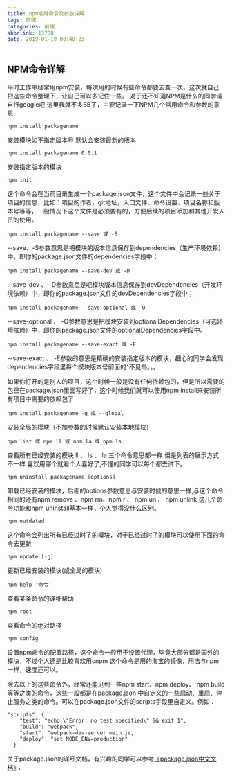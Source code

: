 ```yaml
---
title: npm常用命令及参数详解
tags: 前端
categories: 前端
abbrlink: 13788
date: 2019-01-19 08:48:23
---
```

## NPM命令详解
平时工作中经常用npm安装，每次用的时候有些命令都要去查一次，这次就自己把这些命令整理下，让自己可以多记住一些。
对于还不知道NPM是什么的同学请自行google吧 这里我就不多BB了，主要记录一下NPM几个常用命令和参数的意思
<!-- more -->
```
npm install packagename
```
安装模块如不指定版本号 默认会安装最新的版本
```
npm install packagename 0.0.1
```
安装指定版本的模块
```
npm init
```
这个命令会在当前目录生成一个package.json文件，这个文件中会记录一些关于项目的信息，比如：项目的作者，git地址，入口文件、命令设置、项目名称和版本号等等，一般情况下这个文件是必须要有的，方便后续的项目添加和其他开发人员的使用。
```
npm install packagename --save 或 -S
```
--save、-S参数意思是把模块的版本信息保存到dependencies（生产环境依赖）中，即你的package.json文件的dependencies字段中；
```
npm install packagename --save-dev 或 -D
```
--save-dev 、 -D参数意思是吧模块版本信息保存到devDependencies（开发环境依赖）中，即你的package.json文件的devDependencies字段中；
```
npm install packagename --save-optional 或 -O
```
--save-optional 、 -O参数意思是把模块安装到optionalDependencies（可选环境依赖）中，即你的package.json文件的optionalDependencies字段中。
```
npm install packagename --save-exact 或 -E
```
--save-exact 、 -E参数的意思是精确的安装指定版本的模块，细心的同学会发现dependencies字段里每个模块版本号前面的^不见鸟。。。

如果你打开的是别人的项目，这个时候一般是没有任何依赖包的，但是所以需要的包已在package.json里面写好了，这个时候我们就可以使用npm install来安装所有项目中需要的依赖包了
```
npm install packagename -g 或 --global
```
安装全局的模块（不加参数的时候默认安装本地模块）
```
npm list 或 npm ll 或 npm la 或 npm ls
```
查看所有已经安装的模块 ll 、 ls 、 la 三个命令意思都一样 但是列表的展示方式不一样 喜欢用哪个就看个人喜好了,不懂的同学可以每个都去试下。
```
npm uninstall packagename [options]
```
卸载已经安装的模块，后面的options参数意思与安装时候的意思一样,与这个命令相同的还有npm remove 、npm rm、npm r 、 npm un 、 npm unlink 这几个命令功能和npm uninstall基本一样，个人觉得没什么区别。
```
npm outdated
```
这个命令会列出所有已经过时了的模块，对于已经过时了的模块可以使用下面的命令去更新
```
npm update [-g]
```
更新已经安装的模块(或全局的模块)
```
npm help '命令'
```
查看某条命令的详细帮助
```
npm root
```
查看命令的绝对路径
```
npm config
```
设置npm命令的配置路径，这个命令一般用于设置代理，毕竟大部分都是国外的模块，不过个人还是比较喜欢用cnpm 这个命令是用的淘宝的镜像，用法与npm一样，速度还可以。

除去以上的这些命令外，经常还能见到一些npm start、npm deploy、 npm build等等之类的命令，这些一般都是在package.json 中自定义的一些启动、重启、停止服务之类的命令。可以在package.json文件的scripts字段里自定义。例如：
```
"scripts": {
    "test": "echo \"Error: no test specified\" && exit 1",
    "build": "webpack",
    "start": "webpack-dev-server main.js,
    "deploy": "set NODE_ENV=production"
  }
```
关于package.json的详细文档，有兴趣的同学可以参考[《package.json中文文档》](https://github.com/ericdum/mujiang.info/issues/6/)；
